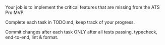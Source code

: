 Your job is to implement the critical features that are missing from the ATS Pro MVP.

Complete each task in TODO.md, keep track of your progress.

Commit changes after each task ONLY after all tests passing, typecheck, end-to-end, lint & format.
